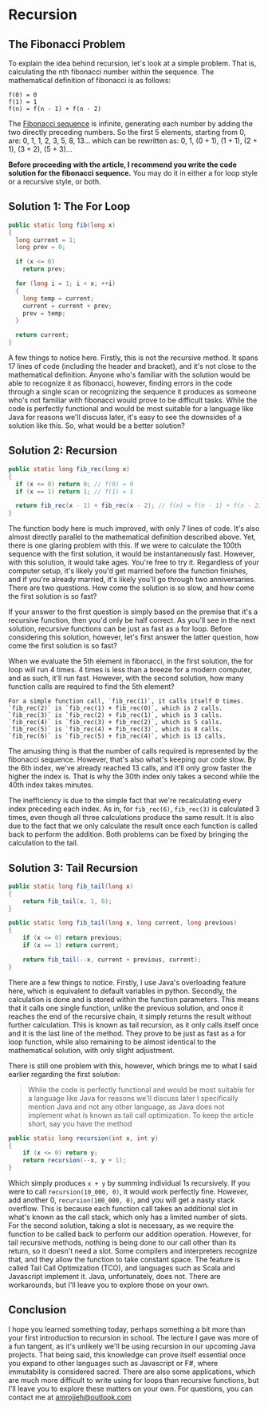 # Recursion

## The Fibonacci Problem

To explain the idea behind recursion, let's look at a simple problem. That is, calculating the nth fibonacci number within the sequence. The mathematical definition of fibonacci is as follows:
```
f(0) = 0
f(1) = 1
f(n) = f(n - 1) + f(n - 2)
```
The [Fibonacci sequence](https://oeis.org/A000045) is infinite, generating each number by adding the two directly preceding numbers. So the first 5 elements, starting from 0, are: 0, 1, 1, 2, 3, 5, 8, 13... which can be rewritten as: 0, 1, (0 + 1), (1 + 1), (2 + 1), (3 + 2), (5 + 3)...

**Before proceeding with the article, I recommend you write the code solution for the fibonacci sequence.** You may do it in either a for loop style or a recursive style, or both. 

## Solution 1: The For Loop
```java
public static long fib(long x)
{
  long current = 1;
  long prev = 0;

  if (x <= 0)
    return prev;

  for (long i = 1; i < x; ++i)
  {
    long temp = current;
    current = current + prev;
    prev = temp;
  }

  return current;
}
```
A few things to notice here. Firstly, this is not the recursive method. It spans 17 lines of code (including the header and bracket), and it's not close to the mathematical definition. Anyone who's familiar with the solution would be able to recognize it as fibonacci, however, finding errors in the code through a single scan or recognizing the sequence it produces as someone who's not familiar with fibonacci would prove to be difficult tasks. While the code is perfectly functional and would be most suitable for a language like Java for reasons we'll discuss later, it's easy to see the downsides of a solution like this. So, what would be a better solution?

## Solution 2: Recursion
```java
public static long fib_rec(long x)
{
  if (x <= 0) return 0; // f(0) = 0
  if (x == 1) return 1; // f(1) = 1

  return fib_rec(x - 1) + fib_rec(x - 2); // f(n) = f(n - 1) + f(n - 2)
}
```
The function body here is much improved, with only 7 lines of code. It's also almost directly parallel to the mathematical definition described above. Yet, there is one glaring problem with this. If we were to calculate the 100th sequence with the first solution, it would be instantaneously fast. However, with this solution, it would take ages. You're free to try it. Regardless of your computer setup, it's likely you'd get married before the function finishes, and if you're already married, it's likely you'll go through two anniversaries. There are two questions. How come the solution is so slow, and how come the first solution is so fast?

If your answer to the first question is simply based on the premise that it's a recursive function, then you'd only be half correct. As you'll see in the next solution, recursive functions can be just as fast as a for loop. Before considering this solution, however, let's first answer the latter question, how come the first solution is so fast?

When we evaluate the 5th element in fibonacci, in the first solution, the for loop will run 4 times. 4 times is less than a breeze for a modern computer, and as such, it'll run fast. However, with the second solution, how many function calls are required to find the 5th element?

```
For a simple function call, `fib_rec(1)`, it calls itself 0 times.
`fib_rec(2)` is `fib_rec(1) + fib_rec(0)`, which is 2 calls.
`fib_rec(3)` is `fib_rec(2) + fib_rec(1)`, which is 3 calls.
`fib_rec(4)` is `fib_rec(3) + fib_rec(2)`, which is 5 calls.
`fib_rec(5)` is `fib_rec(4) + fib_rec(3)`, which is 8 calls.
`fib_rec(6)` is `fib_rec(5) + fib_rec(4)`, which is 13 calls.
```

The amusing thing is that the number of calls required is represented by the fibonacci sequence. However, that's also what's keeping our code slow. By the 6th index, we've already reached 13 calls, and it'll only grow faster the higher the index is. That is why the 30th index only takes a second while the 40th index takes minutes.

The inefficiency is due to the simple fact that we're recalculating every index preceding each index. As in, for `fib_rec(6)`, `fib_rec(3)` is calculated 3 times, even though all three calculations produce the same result. It is also due to the fact that we only calculate the result once each function is called back to perform the addition. Both problems can be fixed by bringing the calculation to the tail.

## Solution 3: Tail Recursion
```java
public static long fib_tail(long x)
{
	return fib_tail(x, 1, 0);
}

public static long fib_tail(long x, long current, long previous)
{
	if (x <= 0) return previous;
	if (x == 1) return current;

	return fib_tail(--x, current + previous, current);
}
```
There are a few things to notice. Firstly, I use Java's overloading feature here, which is equivalent to default variables in python. Secondly, the calculation is done and is stored within the function parameters. This means that it calls one single function, unlike the previous solution, and once it reaches the end of the recursive chain, it simply returns the result without further calculation. This is known as tail recursion, as it only calls itself once and it is the last line of the method. They prove to be just as fast as a for loop function, while also remaining to be almost identical to the mathematical solution, with only slight adjustment.

There is still one problem with this, however, which brings me to what I said earlier regarding the first solution:
> While the code is perfectly functional and would be most suitable for a language like Java for reasons we'll discuss later
I specifically mention Java and not any other language, as Java does not implement what is known as tail call optimization. To keep the article short, say you have the method
```java
public static long recursion(int x, int y)
{
	if (x <= 0) return y;
	return recursion(--x, y + 1);
}
```
Which simply produces `x + y` by summing individual 1s recursively. If you were to call `recursion(10_000, 0)`, it would work perfectly fine. However, add another 0, `recursion(100_000, 0)`, and you will get a nasty stack overflow. This is because each function call takes an additional slot in what's known as the call stack, which only has a limited number of slots. For the second solution, taking a slot is necessary, as we require the function to be called back to perform our addition operation. However, for tail recursive methods, nothing is being done to our call other than its return, so it doesn't need a slot. Some compilers and interpreters recognize that, and they allow the function to take constant space. The feature is called Tail Call Optimization (TCO), and languages such as Scala and Javascript implement it. Java, unfortunately, does not. There are workarounds, but I'll leave you to explore those on your own.

## Conclusion
I hope you learned something today, perhaps something a bit more than your first introduction to recursion in school. The lecture I gave was more of a fun tangent, as it's unlikely we'll be using recursion in our upcoming Java projects. That being said, this knowledge can prove itself essential once you expand to other languages such as Javascript  or F#, where immutability is considered sacred. There are also some applications, which are much more difficult to write using for loops than recursive functions, but I'll leave you to explore these matters on your own. For questions, you can contact me at amrojjeh@outlook.com
